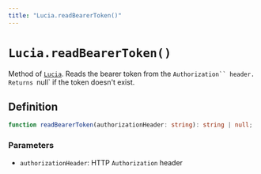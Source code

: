 ```yaml
---
title: "Lucia.readBearerToken()"
---
```


# `Lucia.readBearerToken()`

Method of [`Lucia`](/reference/main/Lucia). Reads the bearer token from the ` Authorization`` header. Returns  `null` if the token doesn't exist.

## Definition

```ts
function readBearerToken(authorizationHeader: string): string | null;
```

### Parameters

- `authorizationHeader`: HTTP `Authorization` header
